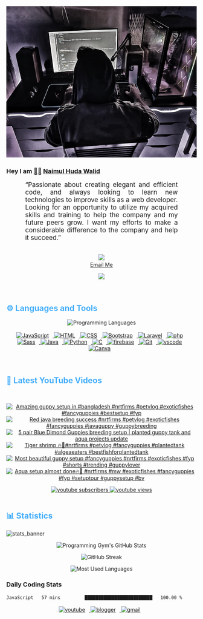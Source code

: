 <!-- ![github_cover_banner](https://www.digitalsolutionservices.com/img/services/web%20development.gif)-->

<div align="center" style="display:block;">
    <img height="400px" width="100%" alt="github cover banner" src="https://raw.githubusercontent.com/NaimulHudaWalid/NaimulHudaWalid/main/272276268_3114779035434264_920860974401480824_n.jpg"/> 
</div>

### Hey I am [👨🏻‍][facebook] [Naimul Huda Walid][youtube]



<p align:"center" style="text-align: justify; margin: 0 50px; font-size: 17px;" >
   “Passionate about creating elegant and efficient code, and always looking to learn new technologies to improve skills as a web developer. Looking for an opportunity to utilize my acquired skills and training to help the company and my future peers grow. I want my efforts to make a considerable difference to the company and help it succeed.”
<br>
<br>
<div align="center">

![](https://visitor-badge.glitch.me/badge?page_id=NaimulHudaWalid)
    <br />
[Email Me](mailto:dev.naimulhuda@gmail.com)
</div>
</p>
<!-- Typing SVG by DenverCoder1 - https://github.com/DenverCoder1/readme-typing-svg -->
<p align="center">
<!--   <a href="https://github.com/DenverCoder1/readme-typing-svg"> -->
    <img src="https://readme-typing-svg.herokuapp.com?color=E22FE4&width=380&height=45&lines=Open-Source+Enthusiast;Learning+In+Public;Empowering+Others;Nice+To+Meet+You+...&center=true"></a>

</p>
<br>
<!-- Languages and Tools -->

<h2 style="color: #44AEFB">⚙️ Languages and Tools</h2>
<div align="center" style="display:block;">
    <img width="100px" alt="Programming Languages" src="https://user-images.githubusercontent.com/78341798/194531121-47b0119a-ce00-439d-b586-125f86acb098.png"/> 
</div>
<br>   
<!-- Icons Resources -->
<!-- https://devicon.dev/ -->
<!-- https://cdn.jsdelivr.net/npm/simple-icons@v3/icons/ -->
<div align="center">
  <a href="https://developer.mozilla.org/en-US/docs/Web/JavaScript" target="_blank" rel="noreferrer">
      <img  alt="JavaScript" height="50px" style="padding-right:10px;" src="https://cdn.jsdelivr.net/gh/devicons/devicon/icons/javascript/javascript-plain.svg"/>
  </a>
  
 
  <a href="https://developer.mozilla.org/en-US/docs/Web/HTML" target="_blank" rel="noreferrer">
      <img  alt="HTML" height="50px" style="padding-right:10px;" src="https://cdn.jsdelivr.net/gh/devicons/devicon/icons/html5/html5-original.svg"/>
  </a>
  <a href="https://developer.mozilla.org/en-US/docs/Web/CSS" target="_blank" rel="noreferrer">
      <img  alt="CSS" height="50px" style="padding-right:10px;" src="https://cdn.jsdelivr.net/gh/devicons/devicon/icons/css3/css3-original.svg"/>
  </a>
  <a href="https://getbootstrap.com/" target="_blank" rel="noreferrer">
      <img  alt="Bootstrap" height="50px" style="padding-right:10px;" src="https://cdn.jsdelivr.net/gh/devicons/devicon/icons/bootstrap/bootstrap-original.svg"/>
  </a> 
  <a href="https://laravel.com/" target="_blank" rel="noreferrer">
      <img  alt="Laravel" height="50px" style="padding-right:10px;" src="https://cdn.jsdelivr.net/gh/devicons/devicon/icons/laravel/laravel-plain.svg"/>
  </a>
  <a href="https://www.php.net/" target="_blank" rel="noreferrer">
      <img  alt="php" height="50px" style="padding-right:10px;" src="https://cdn.jsdelivr.net/gh/devicons/devicon/icons/php/php-original.svg"/>
  </a>
  <a href="https://sass-lang.com/" target="_blank" rel="noreferrer">
      <img  alt="Sass" height="50px" style="padding-right:10px;" src="https://cdn.jsdelivr.net/gh/devicons/devicon/icons/sass/sass-original.svg"/>
  </a>
  <a href="https://www.java.com/en/" target="_blank" rel="noreferrer">
      <img  alt="Java" height="50px" style="padding-right:10px;" src="https://cdn.jsdelivr.net/gh/devicons/devicon/icons/java/java-original.svg"/>
  </a>    
  <a href="https://www.python.org/" target="_blank" rel="noreferrer">
      <img  alt="Python" height="50px" style="padding-right:10px;" src="https://cdn.jsdelivr.net/gh/devicons/devicon/icons/python/python-original.svg"/>
  </a>
  <a href="https://www.cprogramming.com/" target="_blank" rel="noreferrer">
      <img  alt="C" height="50px" style="padding-right:10px;" src="https://cdn.jsdelivr.net/gh/devicons/devicon/icons/c/c-original.svg"/>
  </a>
  
  <a href="https://firebase.google.com/" target="_blank" rel="noreferrer">
      <img  alt="firebase" height="50px" style="padding-right:10px;" src="https://cdn.jsdelivr.net/gh/devicons/devicon/icons/firebase/firebase-plain.svg"/>
  </a>
 
  <a href="https://git-scm.com/" target="_blank" rel="noreferrer">
      <img  alt="Git" height="50px" style="padding-right:10px;" src="https://cdn.jsdelivr.net/gh/devicons/devicon/icons/git/git-original.svg"/>
  </a>
  
  <a href="https://code.visualstudio.com/" target="_blank" rel="noreferrer">
      <img  alt="vscode" height="50px" style="padding-right:10px;"src="https://cdn.jsdelivr.net/gh/devicons/devicon/icons/vscode/vscode-original.svg"/>
  </a>
  <a href="https://www.canva.com/" target="_blank" rel="noreferrer">
      <img  alt="Canva" height="50px" style="padding-right:10px;" src="https://cdn.jsdelivr.net/gh/devicons/devicon/icons/canva/canva-original.svg"/> 
  </a>
</div>
<br>
<br>

<!-- Latest YouTube Videos -->

<h2 style="color: #44AEFB">🎦 Latest YouTube Videos</h2>
<br />

<!-- Resource/Reference: https://github.com/DenverCoder1/github-readme-youtube-cards -->
<div class="youtube videos cards" align="center">

<!-- BEGIN YOUTUBE-CARDS -->
[![Amazing guppy setup in #bangladesh #nrtfirms #petvlog #exoticfishes #fancyguppies #bestsetup #fyp](https://ytcards.demolab.com/?id=wHARHlXE3Wk&title=Amazing+guppy+setup+in+%23bangladesh+%23nrtfirms+%23petvlog+%23exoticfishes+%23fancyguppies+%23bestsetup+%23fyp&lang=en&timestamp=1708172763&background_color=%230d1117&title_color=%23ffffff&stats_color=%23dedede&max_title_lines=1&width=250&border_radius=5 "Amazing guppy setup in #bangladesh #nrtfirms #petvlog #exoticfishes #fancyguppies #bestsetup #fyp")](https://www.youtube.com/watch?v=wHARHlXE3Wk)
[![Red java breeding success #nrtfirms #petvlog #exoticfishes #fancyguppies #javaguppy #guppybreeding](https://ytcards.demolab.com/?id=5drboeAoRmU&title=Red+java+breeding+success+%23nrtfirms+%23petvlog+%23exoticfishes+%23fancyguppies+%23javaguppy+%23guppybreeding&lang=en&timestamp=1708155938&background_color=%230d1117&title_color=%23ffffff&stats_color=%23dedede&max_title_lines=1&width=250&border_radius=5 "Red java breeding success #nrtfirms #petvlog #exoticfishes #fancyguppies #javaguppy #guppybreeding")](https://www.youtube.com/watch?v=5drboeAoRmU)
[![5 pair Blue Dimond Guppies breeding setup | planted guppy tank and aqua projects update](https://ytcards.demolab.com/?id=GxjT4_vgK4c&title=5+pair+Blue+Dimond+Guppies+breeding+setup+%7C+planted+guppy+tank+and+aqua+projects+update&lang=en&timestamp=1708106797&background_color=%230d1117&title_color=%23ffffff&stats_color=%23dedede&max_title_lines=1&width=250&border_radius=5 "5 pair Blue Dimond Guppies breeding setup | planted guppy tank and aqua projects update")](https://www.youtube.com/watch?v=GxjT4_vgK4c)
[![Tiger shrimp 🔥🖤#nrtfirms #petvlog #fancyguppies #plantedtank #algeaeaters #bestfishforplantedtank](https://ytcards.demolab.com/?id=IjBiYZ7E4Rc&title=Tiger+shrimp+%F0%9F%94%A5%F0%9F%96%A4%23nrtfirms+%23petvlog+%23fancyguppies+%23plantedtank+%23algeaeaters+%23bestfishforplantedtank&lang=en&timestamp=1708092920&background_color=%230d1117&title_color=%23ffffff&stats_color=%23dedede&max_title_lines=1&width=250&border_radius=5 "Tiger shrimp 🔥🖤#nrtfirms #petvlog #fancyguppies #plantedtank #algeaeaters #bestfishforplantedtank")](https://www.youtube.com/watch?v=IjBiYZ7E4Rc)
[![Most beautiful guppy setup #fancyguppies #nrtfirms #exoticfishes #fyp #shorts #trending #guppylover](https://ytcards.demolab.com/?id=gWnV9Ab_qBs&title=Most+beautiful+guppy+setup+%23fancyguppies+%23nrtfirms+%23exoticfishes+%23fyp+%23shorts+%23trending+%23guppylover&lang=en&timestamp=1708082942&background_color=%230d1117&title_color=%23ffffff&stats_color=%23dedede&max_title_lines=1&width=250&border_radius=5 "Most beautiful guppy setup #fancyguppies #nrtfirms #exoticfishes #fyp #shorts #trending #guppylover")](https://www.youtube.com/watch?v=gWnV9Ab_qBs)
[![Aqua setup almost done🔥🖤 #nrtfirms #mw #exoticfishes #fancyguppies #fyp #setuptour #guppysetup #bv](https://ytcards.demolab.com/?id=ALPPukKDoBc&title=Aqua+setup+almost+done%F0%9F%94%A5%F0%9F%96%A4+%23nrtfirms+%23mw+%23exoticfishes+%23fancyguppies+%23fyp+%23setuptour+%23guppysetup+%23bv&lang=en&timestamp=1708065119&background_color=%230d1117&title_color=%23ffffff&stats_color=%23dedede&max_title_lines=1&width=250&border_radius=5 "Aqua setup almost done🔥🖤 #nrtfirms #mw #exoticfishes #fancyguppies #fyp #setuptour #guppysetup #bv")](https://www.youtube.com/watch?v=ALPPukKDoBc)
<!-- END YOUTUBE-CARDS -->
</div>

<!-- Begin Youtube Buttons -->
<!-- Resource/Reference:  https://github.com/DenverCoder1/custom-icon-badges -->
<div class="youtube buttons" align="center">
    <a href="https://www.youtube.com/channel/UCa3YaFwzSII0kKg3Nads2dQ"  target="_blank">
        <img alt="youtube subscribers" src="https://img.shields.io/youtube/channel/subscribers/UCa3YaFwzSII0kKg3Nads2dQ?logo=youtube&logoColor=red&style=for-the-badge"/>
    </a> 
    <a href="https://www.youtube.com/channel/UCa3YaFwzSII0kKg3Nads2dQ"  target="_blank">
        <img alt="youtube views" src="https://custom-icon-badges.demolab.com/youtube/channel/views/UCa3YaFwzSII0kKg3Nads2dQ?color=%23E05D44&logo=eye&logoColor=white&style=for-the-badge&labelColor=#555555"/>
    </a> 
</div>
<br>
<!-- End Youtube Buttons -->

<!-- Statistics -->

<h2 style="color: #44AEFB">📊 Statistics</h2>

![stats_banner](https://user-images.githubusercontent.com/78341798/194534778-d662496c-ae00-4e8d-ae9b-b90912054e7f.gif)

<!-- Begin Stats Cards -->
<!-- Resources:  -->
<!-- Github & Languages Stats: https://github.com/naimul15-12090/github-readme-stats --> 
<!-- Streak Stats: https://github.com/denvercoder1/github-readme-streak-stats -->
<!-- Change the value after ?username= to your GitHub username. -->
<div class="stats" align="center">

![Programming Gym's GitHub Stats](https://github-readme-stats.vercel.app/api?username=NaimulHudaWalid&hide=stars&count_private=true&show_icons=true&theme=algolia&border_radius=20)

![GitHub Streak](https://streak-stats.demolab.com?user=NaimulHudaWalid&count_private=true&theme=algolia&border_radius=22)

![Most Used Languages](https://github-readme-stats.vercel.app/api/top-langs/?username=NaimulHudaWalid&langs_count=8&layout=compact&show_icons=true&theme=algolia&border_radius=20)
    
<!-- ![Top Langs](https://github-readme-stats.vercel.app/api/top-langs/?username=naimul15-12090&langs_count=8) -->
<!-- [![Top Langs](https://github-readme-stats.vercel.app/api/top-langs/?username=naimul15-12090&layout=compact)](https://github.com/anuraghazra/github-readme-stats)
 -->
    
</div>
<!--  End Stats Cards -->



### Daily Coding Stats
<!--START_SECTION:waka-->

```txt
JavaScript   57 mins         █████████████████████████   100.00 %
```

<!--END_SECTION:waka-->
<!-- Begin Footer -->
<!-- Icons Resources -->
<!-- https://devicon.dev/ -->
<div class="footer" align="center" style="margin:15px;">
    <a href="https://www.youtube.com/channel/UCa3YaFwzSII0kKg3Nads2dQ" target="_blank">
        <img  style="margin:0 10px 10px 0;" src="https://user-images.githubusercontent.com/78341798/194531650-698ef1b1-9cbd-4b4f-96ef-5a2ec4b5d7e6.svg" alt="youtube" width="40px"/>
    </a>
    <a href="https://www.linkedin.com/in/naimulhudawalid/" target="_blank">
        <img style="margin:0 10px 10px 0;" src="https://user-images.githubusercontent.com/78341798/194531458-b5dfeb1b-bad5-4dfa-909a-2e402262db9a.svg" alt="blogger" width="40px"/>
    </a>
    <a href="mailto:dev.naimulhuda@gmail.com" target="_blank">
        <img style="margin:0 10px 10px 0;" src="https://user-images.githubusercontent.com/78341798/194531383-ddb2b774-5bb9-491c-b601-4a4a7d9792fb.svg" alt="gmail" width="40px"/>
    </a>
</div>
<!-- End Footer -->

[youtube]: https://www.youtube.com/channel/UCa3YaFwzSII0kKg3Nads2dQ
[facebook]: https://www.facebook.com/profile.php?id=100007065945838
